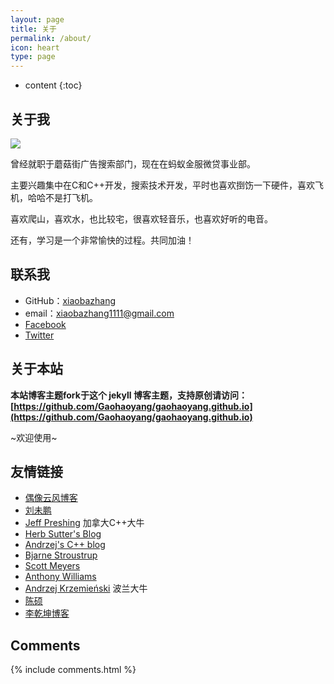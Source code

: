 ```yaml
---
layout: page
title: 关于
permalink: /about/
icon: heart
type: page
---
```


* content
{:toc}

## 关于我

![](https://blog-1256080294.cos.ap-shanghai.myqcloud.com/90987805.jpg)

曾经就职于蘑菇街广告搜索部门，现在在蚂蚁金服微贷事业部。

主要兴趣集中在C和C++开发，搜索技术开发，平时也喜欢捯饬一下硬件，喜欢飞机，哈哈不是打飞机。

喜欢爬山，喜欢水，也比较宅，很喜欢轻音乐，也喜欢好听的电音。

还有，学习是一个非常愉快的过程。共同加油！


## 联系我

* GitHub：[xiaobazhang](https://github.com/xiaobazhang)
* email：xiaobazhang1111@gmail.com
* [Facebook](https://www.facebook.com/xiaobazhang.water)
* [Twitter](https://twitter.com/xiaobazhang)

## 关于本站

**本站博客主题fork于这个 jekyll 博客主题，支持原创请访问：[https://github.com/Gaohaoyang/gaohaoyang.github.io](https://github.com/Gaohaoyang/gaohaoyang.github.io)**

~欢迎使用~

## 友情链接

* [偶像云风博客](https://blog.codingnow.com)
* [刘未鹏](http://mindhacks.cn/)
* [Jeff Preshing](http://preshing.com/) 加拿大C++大牛
* [Herb Sutter's Blog](https://herbsutter.com/)
* [Andrzej's C++ blog](https://akrzemi1.wordpress.com/)
* [Bjarne Stroustrup](http://www.stroustrup.com/)
* [Scott Meyers](http://scottmeyers.blogspot.com/)
* [Anthony Williams](https://www.justsoftwaresolutions.co.uk/blog/)
* [Andrzej Krzemieński](https://akrzemi1.wordpress.com/) 波兰大牛
* [陈硕](https://blog.csdn.net/solstice/)
* [李乾坤博客](https://qiankunli.github.io)

## Comments

{% include comments.html %}

